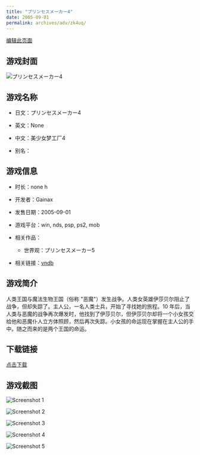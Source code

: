 ```yaml
---
title: "プリンセスメーカー4"
date: 2005-09-01
permalink: archives/adv/zk4uq/
---
```

[编辑此页面](https://github.com/ACG-3/ADV3-source/blob/main/source/_posts/Princess%20Maker.md)

## 游戏封面

![プリンセスメーカー4](https://pan.timero.xyz/d/onedrive/img_lib_001/Princess%20Maker_cover.avif)


## 游戏名称

- 日文：プリンセスメーカー4
- 英文：None
- 中文：美少女梦工厂4

- 别名：


## 游戏信息

- 时长：none h
- 开发者：Gainax
- 发售日期：2005-09-01
- 游戏平台：win, nds, psp, ps2, mob
- 相关作品：
   - 世界观：プリンセスメーカー5

- 相关链接：[vndb](https://vndb.org/v727)


## 游戏简介

人类王国与魔法生物王国（俗称 "恶魔"）发生战争。人类女英雄伊莎贝尔阻止了战争，但却失踪了。主人公，一名人类士兵，开始了寻找她的旅程。10 年后，当人类与恶魔的战争再次爆发时，他找到了伊莎贝尔，但伊莎贝尔却将一个小女孩交给他和恶魔仆人立方体照顾，然后再次失踪。小女孩的命运现在掌握在主人公的手中。随之而来的是两个王国的命运。


## 下载链接

[点击下载](https://pan.timero.xyz/onedrive/adv_lib_001/Princess%20Maker)


## 游戏截图


![Screenshot 1](https://pan.timero.xyz/d/onedrive/img_lib_001/Princess%20Maker_Screenshot_1.avif)

![Screenshot 2](https://pan.timero.xyz/d/onedrive/img_lib_001/Princess%20Maker_Screenshot_2.avif)

![Screenshot 3](https://pan.timero.xyz/d/onedrive/img_lib_001/Princess%20Maker_Screenshot_3.avif)

![Screenshot 4](https://pan.timero.xyz/d/onedrive/img_lib_001/Princess%20Maker_Screenshot_4.avif)

![Screenshot 5](https://pan.timero.xyz/d/onedrive/img_lib_001/Princess%20Maker_Screenshot_5.avif)

